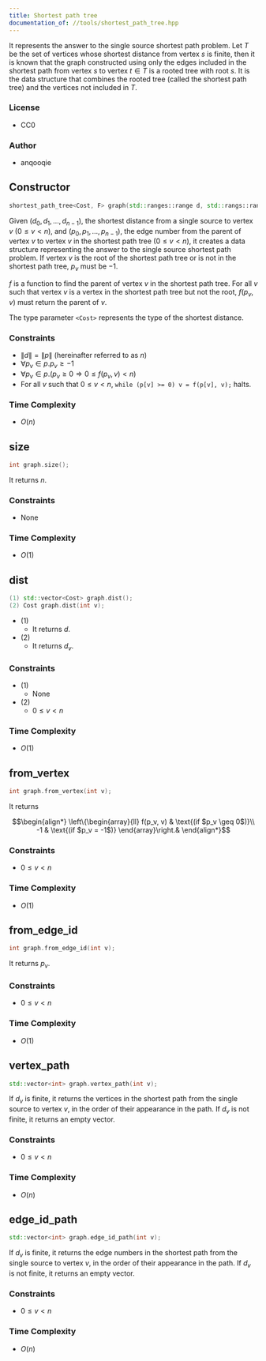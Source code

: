 ```yaml
---
title: Shortest path tree
documentation_of: //tools/shortest_path_tree.hpp
---
```


It represents the answer to the single source shortest path problem.
Let $T$ be the set of vertices whose shortest distance from vertex $s$ is finite, then it is known that the graph constructed using only the edges included in the shortest path from vertex $s$ to vertex $t \in T$ is a rooted tree with root $s$.
It is the data structure that combines the rooted tree (called the shortest path tree) and the vertices not included in $T$.

### License
- CC0

### Author
- anqooqie

## Constructor
```cpp
shortest_path_tree<Cost, F> graph(std::ranges::range d, std::rangs::range p, F f);
```

Given $(d_0, d_1, \ldots, d_{n - 1})$, the shortest distance from a single source to vertex $v$ $(0 \leq v < n)$, and $(p_0, p_1, \ldots, p_{n - 1})$, the edge number from the parent of vertex $v$ to vertex $v$ in the shortest path tree $(0 \leq v < n)$, it creates a data structure representing the answer to the single source shortest path problem.
If vertex $v$ is the root of the shortest path tree or is not in the shortest path tree, $p_v$ must be $-1$.

$f$ is a function to find the parent of vertex $v$ in the shortest path tree.
For all $v$ such that vertex $v$ is a vertex in the shortest path tree but not the root, $f(p_v, v)$ must return the parent of $v$.

The type parameter `<Cost>` represents the type of the shortest distance.

### Constraints
- $\|d\| = \|p\|$ (hereinafter referred to as $n$)
- $\forall p_v \in p. p_v \geq -1$
- $\forall p_v \in p. (p_v \geq 0 \Rightarrow 0 \leq f(p_v, v) < n)$
- For all $v$ such that $0 \leq v < n$, `while (p[v] >= 0) v = f(p[v], v);` halts.

### Time Complexity
- $O(n)$

## size
```cpp
int graph.size();
```

It returns $n$.

### Constraints
- None

### Time Complexity
- $O(1)$

## dist
```cpp
(1) std::vector<Cost> graph.dist();
(2) Cost graph.dist(int v);
```

- (1)
    - It returns $d$.
- (2)
    - It returns $d_v$.

### Constraints
- (1)
    - None
- (2)
    - $0 \leq v < n$

### Time Complexity
- $O(1)$

## from_vertex
```cpp
int graph.from_vertex(int v);
```

It returns

$$\begin{align*}
\left\{\begin{array}{ll}
f(p_v, v) & \text{(if $p_v \geq 0$)}\\
-1 & \text{(if $p_v = -1$)}
\end{array}\right.&
\end{align*}$$

### Constraints
- $0 \leq v < n$

### Time Complexity
- $O(1)$

## from_edge_id
```cpp
int graph.from_edge_id(int v);
```

It returns $p_v$.

### Constraints
- $0 \leq v < n$

### Time Complexity
- $O(1)$

## vertex_path
```cpp
std::vector<int> graph.vertex_path(int v);
```

If $d_v$ is finite, it returns the vertices in the shortest path from the single source to vertex $v$, in the order of their appearance in the path.
If $d_v$ is not finite, it returns an empty vector.

### Constraints
- $0 \leq v < n$

### Time Complexity
- $O(n)$

## edge_id_path
```cpp
std::vector<int> graph.edge_id_path(int v);
```

If $d_v$ is finite, it returns the edge numbers in the shortest path from the single source to vertex $v$, in the order of their appearance in the path.
If $d_v$ is not finite, it returns an empty vector.

### Constraints
- $0 \leq v < n$

### Time Complexity
- $O(n)$
